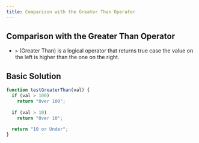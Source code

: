 ```yaml
---
title: Comparison with the Greater Than Operator
---
```

## Comparison with the Greater Than Operator

* `>` (Greater Than) is a logical operator that returns true case the value on the left is higher than the one on the right.

## Basic Solution

```javascript
function testGreaterThan(val) {
  if (val > 100) 
    return "Over 100";
  
  if (val > 10) 
    return "Over 10";

  return "10 or Under";
}
```